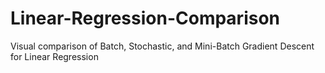 # Linear-Regression-Comparison
Visual comparison of Batch, Stochastic, and Mini-Batch Gradient Descent for Linear Regression
